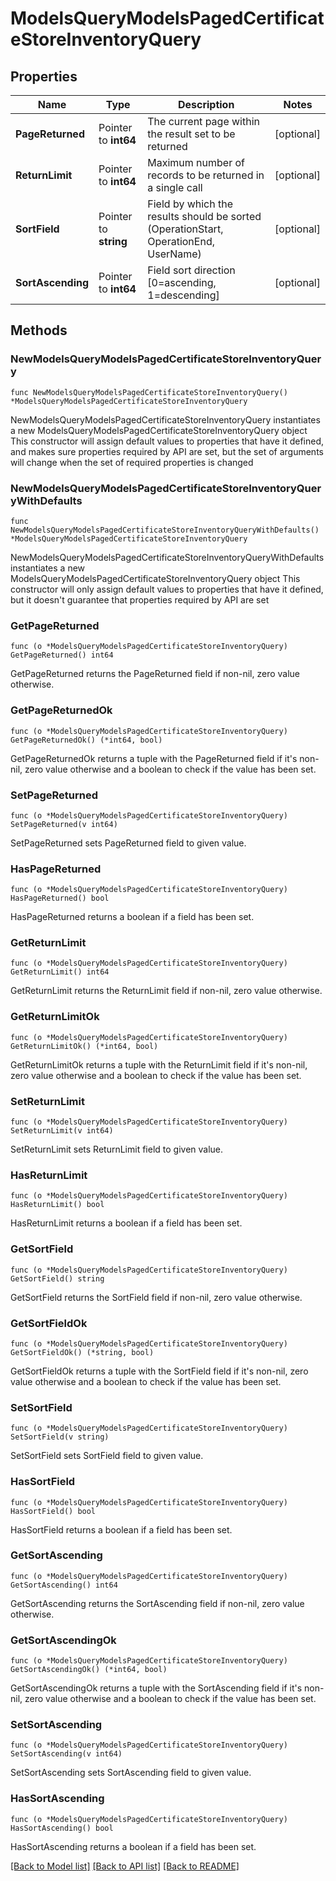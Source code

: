 # ModelsQueryModelsPagedCertificateStoreInventoryQuery

## Properties

Name | Type | Description | Notes
------------ | ------------- | ------------- | -------------
**PageReturned** | Pointer to **int64** | The current page within the result set to be returned | [optional] 
**ReturnLimit** | Pointer to **int64** | Maximum number of records to be returned in a single call | [optional] 
**SortField** | Pointer to **string** | Field by which the results should be sorted (OperationStart, OperationEnd, UserName) | [optional] 
**SortAscending** | Pointer to **int64** | Field sort direction [0&#x3D;ascending, 1&#x3D;descending] | [optional] 

## Methods

### NewModelsQueryModelsPagedCertificateStoreInventoryQuery

`func NewModelsQueryModelsPagedCertificateStoreInventoryQuery() *ModelsQueryModelsPagedCertificateStoreInventoryQuery`

NewModelsQueryModelsPagedCertificateStoreInventoryQuery instantiates a new ModelsQueryModelsPagedCertificateStoreInventoryQuery object
This constructor will assign default values to properties that have it defined,
and makes sure properties required by API are set, but the set of arguments
will change when the set of required properties is changed

### NewModelsQueryModelsPagedCertificateStoreInventoryQueryWithDefaults

`func NewModelsQueryModelsPagedCertificateStoreInventoryQueryWithDefaults() *ModelsQueryModelsPagedCertificateStoreInventoryQuery`

NewModelsQueryModelsPagedCertificateStoreInventoryQueryWithDefaults instantiates a new ModelsQueryModelsPagedCertificateStoreInventoryQuery object
This constructor will only assign default values to properties that have it defined,
but it doesn't guarantee that properties required by API are set

### GetPageReturned

`func (o *ModelsQueryModelsPagedCertificateStoreInventoryQuery) GetPageReturned() int64`

GetPageReturned returns the PageReturned field if non-nil, zero value otherwise.

### GetPageReturnedOk

`func (o *ModelsQueryModelsPagedCertificateStoreInventoryQuery) GetPageReturnedOk() (*int64, bool)`

GetPageReturnedOk returns a tuple with the PageReturned field if it's non-nil, zero value otherwise
and a boolean to check if the value has been set.

### SetPageReturned

`func (o *ModelsQueryModelsPagedCertificateStoreInventoryQuery) SetPageReturned(v int64)`

SetPageReturned sets PageReturned field to given value.

### HasPageReturned

`func (o *ModelsQueryModelsPagedCertificateStoreInventoryQuery) HasPageReturned() bool`

HasPageReturned returns a boolean if a field has been set.

### GetReturnLimit

`func (o *ModelsQueryModelsPagedCertificateStoreInventoryQuery) GetReturnLimit() int64`

GetReturnLimit returns the ReturnLimit field if non-nil, zero value otherwise.

### GetReturnLimitOk

`func (o *ModelsQueryModelsPagedCertificateStoreInventoryQuery) GetReturnLimitOk() (*int64, bool)`

GetReturnLimitOk returns a tuple with the ReturnLimit field if it's non-nil, zero value otherwise
and a boolean to check if the value has been set.

### SetReturnLimit

`func (o *ModelsQueryModelsPagedCertificateStoreInventoryQuery) SetReturnLimit(v int64)`

SetReturnLimit sets ReturnLimit field to given value.

### HasReturnLimit

`func (o *ModelsQueryModelsPagedCertificateStoreInventoryQuery) HasReturnLimit() bool`

HasReturnLimit returns a boolean if a field has been set.

### GetSortField

`func (o *ModelsQueryModelsPagedCertificateStoreInventoryQuery) GetSortField() string`

GetSortField returns the SortField field if non-nil, zero value otherwise.

### GetSortFieldOk

`func (o *ModelsQueryModelsPagedCertificateStoreInventoryQuery) GetSortFieldOk() (*string, bool)`

GetSortFieldOk returns a tuple with the SortField field if it's non-nil, zero value otherwise
and a boolean to check if the value has been set.

### SetSortField

`func (o *ModelsQueryModelsPagedCertificateStoreInventoryQuery) SetSortField(v string)`

SetSortField sets SortField field to given value.

### HasSortField

`func (o *ModelsQueryModelsPagedCertificateStoreInventoryQuery) HasSortField() bool`

HasSortField returns a boolean if a field has been set.

### GetSortAscending

`func (o *ModelsQueryModelsPagedCertificateStoreInventoryQuery) GetSortAscending() int64`

GetSortAscending returns the SortAscending field if non-nil, zero value otherwise.

### GetSortAscendingOk

`func (o *ModelsQueryModelsPagedCertificateStoreInventoryQuery) GetSortAscendingOk() (*int64, bool)`

GetSortAscendingOk returns a tuple with the SortAscending field if it's non-nil, zero value otherwise
and a boolean to check if the value has been set.

### SetSortAscending

`func (o *ModelsQueryModelsPagedCertificateStoreInventoryQuery) SetSortAscending(v int64)`

SetSortAscending sets SortAscending field to given value.

### HasSortAscending

`func (o *ModelsQueryModelsPagedCertificateStoreInventoryQuery) HasSortAscending() bool`

HasSortAscending returns a boolean if a field has been set.


[[Back to Model list]](../README.md#documentation-for-models) [[Back to API list]](../README.md#documentation-for-api-endpoints) [[Back to README]](../README.md)


